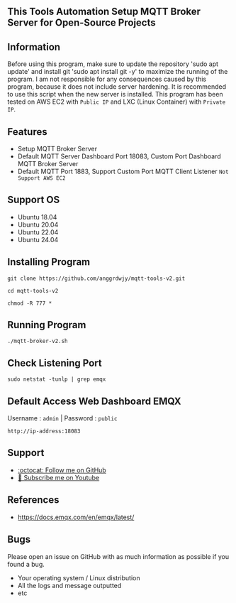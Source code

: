 ## This Tools Automation Setup MQTT Broker Server for Open-Source Projects

## Information

Before using this program, make sure to update the repository 'sudo apt update' and install git 'sudo apt install git -y' to maximize the running of the program. I am not responsible for any consequences caused by this program, because it does not include server hardening. It is recommended to use this script when the new server is installed. This program has been tested on AWS EC2 with `Public IP` and LXC (Linux Container) with `Private IP`.

## Features
* Setup MQTT Broker Server
* Default MQTT Server Dashboard Port 18083, Custom Port Dashboard MQTT Broker Server
* Default MQTT Port 1883, Support Custom Port MQTT Client Listener `Not Support AWS EC2`

## Support OS
* Ubuntu 18.04
* Ubuntu 20.04
* Ubuntu 22.04
* Ubuntu 24.04

## Installing Program
```
git clone https://github.com/anggrdwjy/mqtt-tools-v2.git
```
```
cd mqtt-tools-v2
```
```
chmod -R 777 *
```

## Running Program
```
./mqtt-broker-v2.sh
```

## Check Listening Port
```
sudo netstat -tunlp | grep emqx
```

## Default Access Web Dashboard EMQX

Username : `admin` | Password : `public`
```
http://ip-address:18083
```

## Support

* [:octocat: Follow me on GitHub](https://github.com/anggrdwjy)
* [🔔 Subscribe me on Youtube](https://www.youtube.com/@anggarda.wijaya)

## References

* https://docs.emqx.com/en/emqx/latest/

## Bugs

Please open an issue on GitHub with as much information as possible if you found a bug.
* Your operating system / Linux distribution
* All the logs and message outputted
* etc
